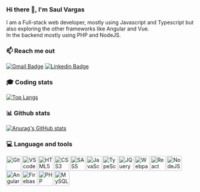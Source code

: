 ### Hi there 👋, I'm Saul Vargas
I am a Full-stack web developer, mostly using Javascript and Typescript but also exploring the other frameworks like Angular and Vue.<br />
In the backend mostly using PHP and NodeJS.

### :mailbox: Reach me out

<!--If you want to get in touch, talk to me about a project collaboration or just to say hi, use the following links or send an email to saul.alberto.vargas@gmail.com.-->

[![Gmail Badge](https://img.shields.io/badge/-saul.alberto.vargas-important?style=flat&logo=gmail&logoColor=white)](mailto:saul.alberto.vargas@gmail.com)
[![Linkedin Badge](https://img.shields.io/badge/-Saul%20Vargas-blue?style=flat&logo=linkedin&logoColor=white)](https://www.linkedin.com/in/saul-vargas-39216519b/)

### :mortar_board: Coding stats
[![Top Langs](https://github-readme-stats.vercel.app/api/top-langs/?username=Shadox-0495&layout=compact&show_icons=true&theme=algolia)](https://github.com/anuraghazra/github-readme-stats)

### :bar_chart: Github stats
[![Anurag's GitHub stats](https://github-readme-stats.vercel.app/api?username=Shadox-0495&show_icons=true&theme=algolia)](https://github.com/anuraghazra/github-readme-stats)
    
### :computer: Language and tools
<img align="left" alt="Git" width="40px" src="https://cdn.jsdelivr.net/gh/devicons/devicon/icons/git/git-original.svg">
<img align="left" alt="VScode" width="40px" src="https://cdn.jsdelivr.net/gh/devicons/devicon/icons/vscode/vscode-original.svg">
<img align="left" alt="HTML5" width="40px" src="https://cdn.jsdelivr.net/gh/devicons/devicon/icons/html5/html5-original.svg">
<img align="left" alt="CSS3" width="40px" src="https://cdn.jsdelivr.net/gh/devicons/devicon/icons/css3/css3-original.svg">
<img align="left" alt="SASS" width="40px" src="https://cdn.jsdelivr.net/gh/devicons/devicon/icons/sass/sass-original.svg" />
<img align="left" alt="JavaScript" width="40px" src="https://cdn.jsdelivr.net/gh/devicons/devicon/icons/javascript/javascript-original.svg">
<img align="left" alt="TypeScript" width="40px" src="https://cdn.jsdelivr.net/gh/devicons/devicon/icons/typescript/typescript-original.svg">
<img align="left" alt="JQuery" width="40px" src="https://cdn.jsdelivr.net/gh/devicons/devicon/icons/jquery/jquery-original.svg">
<img align="left" alt="Webpack" width="40px" src="https://cdn.jsdelivr.net/gh/devicons/devicon/icons/webpack/webpack-original.svg" />
<img align="left" alt="React" width="40px" src="https://cdn.jsdelivr.net/gh/devicons/devicon/icons/react/react-original.svg">
<img align="left" alt="NodeJS" width="40px" src="https://cdn.jsdelivr.net/gh/devicons/devicon/icons/nodejs/nodejs-original.svg" />
<img align="left" alt="Angular2+" width="40px" src="https://cdn.jsdelivr.net/gh/devicons/devicon/icons/angularjs/angularjs-original.svg">
<img align="left" alt="Firebase" width="40px" src="https://cdn.jsdelivr.net/gh/devicons/devicon/icons/firebase/firebase-plain.svg">
<img align="left" alt="PHP" width="40px" src="https://cdn.jsdelivr.net/gh/devicons/devicon/icons/php/php-plain.svg">
<img align="left" alt="MySQL" width="40px" src="https://cdn.jsdelivr.net/gh/devicons/devicon/icons/mysql/mysql-original.svg">

